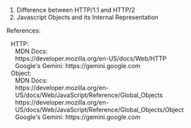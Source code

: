 
1. Difference between HTTP/1.1 and HTTP/2
2. Javascript Objects and its Internal Representation

References: 
  <div style="margin-left: 10px"> 
  HTTP:<br />
    <div style="margin-left: 10px"> 
    MDN Docs: <br />
      https://developer.mozilla.org/en-US/docs/Web/HTTP <br />
    Google's Gemini:
      https://gemini.google.com<br />
    </div>
  </div>

  <div style="margin-left: 10px;"> 
  Object: <br />
    <div style="margin-left: 10px;"> 
    MDN Docs: <br />
      https://developer.mozilla.org/en-US/docs/Web/JavaScript/Reference/Global_Objects <br />
      https://developer.mozilla.org/en-US/docs/Web/JavaScript/Reference/Global_Objects/Object <br />
    Google's Gemini: 
      https://gemini.google.com
    </div>
  </div>
